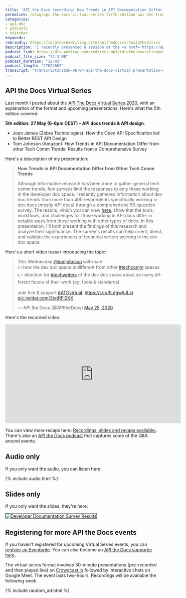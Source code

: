 ```yaml
---
title: "API the Docs recording: How Trends in API Documentation Differ from other Tech Comm Trends"
permalink: /blog/api-the-docs-virtual-series-fifth-edition-api-doc-trends-design/
categories:
- api-doc
- podcasts
- stitcher
keywords:
rebrandly: https://idratherbewriting.site/apithedocsvirtual5thedition
description: "I recently presented a session at the <a href='https://apithedocs.org/virtual'>API the Docs virtual series</a> on Wednesday, May 27, 2020, as part of the <i>5th edition</i>. My session covered dev doc trends, and another session covered API design. A recording of my presentation is available below."
podcast_link: https://dts.podtrac.com/redirect.mp3/idratherbewritingmedia.com/podcasts/apithedocs_virtualseries_trends.mp3
podcast_file_size: "27.3 MB"
podcast_duration: "32:02"
podcast_length: "27022667"
transcript: "transcripts/2020-06-04-api-the-docs-virtual-presentation-dev-doc-survey-results.md"
---
```


## API the Docs Virtual Series

Last month I posted about the [API The Docs Virtual Series 2020](https://idratherbewriting.com/blog/api-the-docs-virtual-conference-2020/), with an explanation of the format and upcoming presentations. Here's what the 5th edition covered:

**5th edition: 27 May (6-8pm CEST) – API docs trends & API design**.

* Joan James (Zebra Technologies): How the Open API Specification led to Better REST API Design
* Tom Johnson (Amazon): How Trends in API Documentation Differ from other Tech Comm Trends: Results from a Comprehensive Survey

Here's a description of my presentation:

> **How Trends in API Documentation Differ from Other Tech Comm Trends**
>
> Although informative research has been done to gather general tech comm trends, few surveys limit the responses to only those working in the developer doc space. I recently gathered information about dev doc trends from more than 400 respondents specifically working in dev docs (mostly API docs) through a comprehensive 50-question survey. The results, which you can view <a href="https://www.questionpro.com/t/PGhS9ZgCFE">here</a>, show that the tools, workflows, and challenges for those working in API docs differ in notable ways from those working with other types of docs. In this presentation, I'll both present the findings of this research and analyze their significance. The survey's results can help orient, direct, and validate the experiences of technical writers working in the dev doc space.

Here's a short video teaser introducing the topic:

<blockquote class="twitter-tweet"><p lang="en" dir="ltr">This Wednesday <a href="https://twitter.com/tomjohnson?ref_src=twsrc%5Etfw">@tomjohnson</a> will share<br>👉how the dev doc space is different from other <a href="https://twitter.com/hashtag/techcomm?src=hash&amp;ref_src=twsrc%5Etfw">#techcomm</a> spaces<br>👉 direction for <a href="https://twitter.com/hashtag/techwriters?src=hash&amp;ref_src=twsrc%5Etfw">#techwriters</a> of the dev doc space about so many different facets of their work (eg. tools &amp; standards)<br><br>Join him &amp; support <a href="https://twitter.com/hashtag/ATDvirtual?src=hash&amp;ref_src=twsrc%5Etfw">#ATDvirtual</a>: <a href="https://t.co/tLdgwAJLst">https://t.co/tLdgwAJLst</a> <a href="https://t.co/2txtRFlSXX">pic.twitter.com/2txtRFlSXX</a></p>&mdash; API the Docs (@APItheDocs) <a href="https://twitter.com/APItheDocs/status/1264972072167636992?ref_src=twsrc%5Etfw">May 25, 2020</a></blockquote> <script async src="https://platform.twitter.com/widgets.js" charset="utf-8"></script>

Here's the recorded video:

<iframe width="560" height="315" src="https://www.youtube.com/embed/swktxdNozXU" frameborder="0" allow="accelerometer; autoplay; encrypted-media; gyroscope; picture-in-picture" allowfullscreen></iframe>

You can view more recaps here: [Recordings, slides and recaps available:](https://pronovix.com/event/api-docs-virtual-2020). There's also an [API the Docs podcast](https://anchor.fm/api-the-docs-podcast) that captures some of the Q&A around events.

## Audio only

If you only want the audio, you can listen here:

{% include audio.html %}

## Slides only

If you only want the slides, they're here:

<a href="../learnapidoc/slides/devdoctrends_results.html"><img src="https://idratherbewritingmedia.com/images/api/devdoctrendssurveyresultstitle.png" alt="Developer Documentation Survey Results" style="max-width:500px; border: 1px solid #444"  /></a>

## Registering for more API the Docs events

If you haven't registered for upcoming Virtual Series events, you can [register on Eventbrite](https://www.eventbrite.com/e/api-the-docs-virtual-series-tickets-100381696356?utm_medium=referral&utm_source=eventpage). You can also become an [API the Docs supporter here](https://ti.to/pronovix/api-the-docs-virtual-series).

The virtual series format involves 30-minute presentations (pre-recorded and then played live) on [Crowdcast.io](https://www.crowdcast.io/e/ex4wbvhn) followed by interactive chats on Google Meet. The event lasts two-hours. Recordings will be available the following week.

{% include random_ad.html %}
